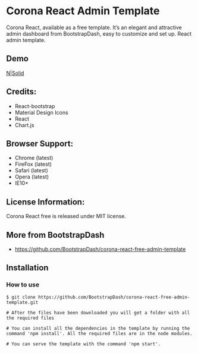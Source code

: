 # Corona React Admin Template

Corona React, available as a free template. It’s an elegant and attractive admin dashboard from BootstrapDash, easy to customize and set up. React admin template.

## Demo

[N|Solid](screenshot.jpg)


## Credits:

- React-bootstrap 
- Material Design Icons
- React
- Chart.js

## Browser Support: 

- Chrome (latest)
- FireFox (latest)
- Safari (latest)
- Opera (latest)
- IE10+

## License Information:

Corona React free is released under MIT license.

## More from BootstrapDash
- https://github.com/BootstrapDash/corona-react-free-admin-template


## Installation


### How to use

```
$ git clone https://github.com/BootstrapDash/corona-react-free-admin-template.git 

# After the files have been downloaded you will get a folder with all the required files

# You can install all the dependencies in the template by running the command 'npm install'. All the required files are in the node modules.

# You can serve the template with the command 'npm start'.

```
